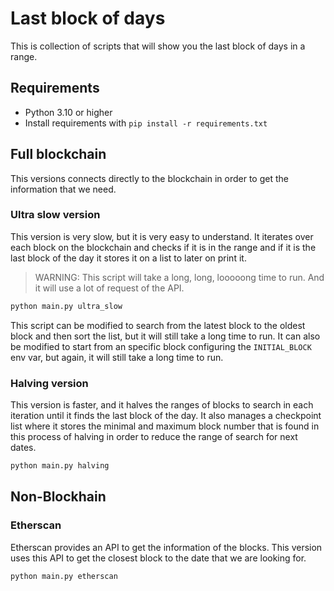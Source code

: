# Last block of days

This is collection of scripts that will show you the last block of days in a range.

## Requirements
* Python 3.10 or higher
* Install requirements with `pip install -r requirements.txt`

## Full blockchain

This versions connects directly to the blockchain in order to get the information that we need.

### Ultra slow version

This version is very slow, but it is very easy to understand. It iterates over each block on the blockchain and checks if it is in the range and if it is the last block of the day it stores it on a list to later on print it.

> WARNING: This script will take a long, long, looooong time to run. And it will use a lot of request of the API.

```bash
python main.py ultra_slow
```

This script can be modified to search from the latest block to the oldest block and then sort the list, but it will still take a long time to run. It can also be modified to start from an specific block configuring the `INITIAL_BLOCK` env var, but again, it will still take a long time to run.

### Halving version

This version is faster, and it halves the ranges of blocks to search in each iteration until it finds the last block of the day.
It also manages a checkpoint list where it stores the minimal and maximum block number that is found in this process of halving in order to reduce the range of search for next dates.

```bash
python main.py halving
```

## Non-Blockhain

### Etherscan

Etherscan provides an API to get the information of the blocks. This version uses this API to get the closest block to the date that we are looking for.

```bash
python main.py etherscan
```